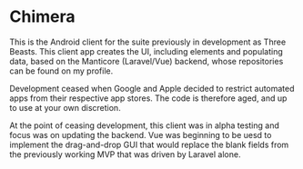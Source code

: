 # Chimera


This is the Android client for the suite previously in development as Three Beasts. This client app creates the UI, including elements and populating data, based on the Manticore (Laravel/Vue) backend, whose repositories can be found on my profile.

Development ceased when Google and Apple decided to restrict automated apps from their respective app stores. The code is therefore aged, and up to use at your own discretion.

At the point of ceasing development, this client was in alpha testing and focus was on updating the backend. Vue was beginning to be uesd to implement the drag-and-drop GUI that would replace the blank fields from the previously working MVP that was driven by Laravel alone.
